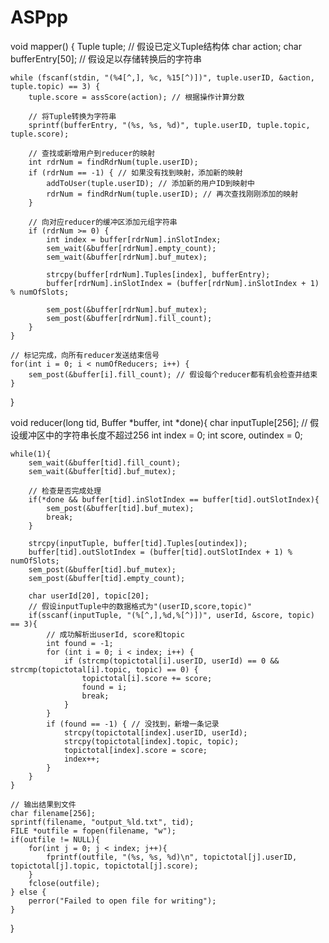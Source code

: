 # ASPpp

void mapper() {
    Tuple tuple; // 假设已定义Tuple结构体
    char action;
    char bufferEntry[50]; // 假设足以存储转换后的字符串

    while (fscanf(stdin, "(%4[^,], %c, %15[^)])", tuple.userID, &action, tuple.topic) == 3) {
        tuple.score = assScore(action); // 根据操作计算分数

        // 将Tuple转换为字符串
        sprintf(bufferEntry, "(%s, %s, %d)", tuple.userID, tuple.topic, tuple.score);

        // 查找或新增用户到reducer的映射
        int rdrNum = findRdrNum(tuple.userID);
        if (rdrNum == -1) { // 如果没有找到映射，添加新的映射
            addToUser(tuple.userID); // 添加新的用户ID到映射中
            rdrNum = findRdrNum(tuple.userID); // 再次查找刚刚添加的映射
        }

        // 向对应reducer的缓冲区添加元组字符串
        if (rdrNum >= 0) {
            int index = buffer[rdrNum].inSlotIndex;
            sem_wait(&buffer[rdrNum].empty_count);
            sem_wait(&buffer[rdrNum].buf_mutex);

            strcpy(buffer[rdrNum].Tuples[index], bufferEntry);
            buffer[rdrNum].inSlotIndex = (buffer[rdrNum].inSlotIndex + 1) % numOfSlots;

            sem_post(&buffer[rdrNum].buf_mutex);
            sem_post(&buffer[rdrNum].fill_count);
        }
    }

    // 标记完成，向所有reducer发送结束信号
    for(int i = 0; i < numOfReducers; i++) {
        sem_post(&buffer[i].fill_count); // 假设每个reducer都有机会检查并结束
    }
}


void reducer(long tid, Buffer *buffer, int *done){
    char inputTuple[256]; // 假设缓冲区中的字符串长度不超过256
    int index = 0;
    int score, outindex = 0;

    while(1){
        sem_wait(&buffer[tid].fill_count);
        sem_wait(&buffer[tid].buf_mutex);

        // 检查是否完成处理
        if(*done && buffer[tid].inSlotIndex == buffer[tid].outSlotIndex){
            sem_post(&buffer[tid].buf_mutex);
            break;
        }

        strcpy(inputTuple, buffer[tid].Tuples[outindex]);
        buffer[tid].outSlotIndex = (buffer[tid].outSlotIndex + 1) % numOfSlots;
        sem_post(&buffer[tid].buf_mutex);
        sem_post(&buffer[tid].empty_count);

        char userId[20], topic[20];
        // 假设inputTuple中的数据格式为"(userID,score,topic)"
        if(sscanf(inputTuple, "(%[^,],%d,%[^)])", userId, &score, topic) == 3){
            // 成功解析出userId, score和topic
            int found = -1;
            for (int i = 0; i < index; i++) {
                if (strcmp(topictotal[i].userID, userId) == 0 && strcmp(topictotal[i].topic, topic) == 0) {
                    topictotal[i].score += score;
                    found = i;
                    break;
                }
            }
            if (found == -1) { // 没找到，新增一条记录
                strcpy(topictotal[index].userID, userId);
                strcpy(topictotal[index].topic, topic);
                topictotal[index].score = score;
                index++;
            }
        }
    }

    // 输出结果到文件
    char filename[256];
    sprintf(filename, "output_%ld.txt", tid);
    FILE *outfile = fopen(filename, "w");
    if(outfile != NULL){
        for(int j = 0; j < index; j++){
            fprintf(outfile, "(%s, %s, %d)\n", topictotal[j].userID, topictotal[j].topic, topictotal[j].score);
        }
        fclose(outfile);
    } else {
        perror("Failed to open file for writing");
    }
}
